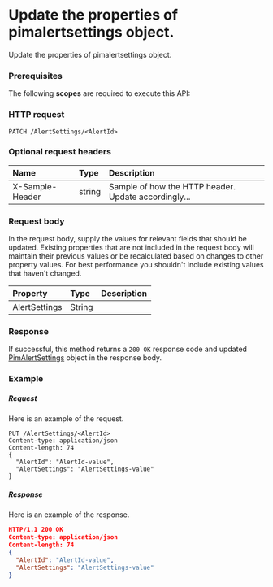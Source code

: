 # Update the properties of pimalertsettings object.

Update the properties of pimalertsettings object.
### Prerequisites
The following **scopes** are required to execute this API: 
### HTTP request
<!-- { "blockType": "ignored" } -->
```http
PATCH /AlertSettings/<AlertId>
```
### Optional request headers
| Name       | Type | Description|
|:-----------|:------|:----------|
| X-Sample-Header  | string  | Sample of how the HTTP header. Update accordingly...|

### Request body
In the request body, supply the values for relevant fields that should be updated. Existing properties that are not included in the request body will maintain their previous values or be recalculated based on changes to other property values. For best performance you shouldn't include existing values that haven't changed.

| Property	   | Type	|Description|
|:---------------|:--------|:----------|
|AlertSettings|String||

### Response
If successful, this method returns a `200 OK` response code and updated [PimAlertSettings](../resources/pimalertsettings.md) object in the response body.
### Example
##### Request
Here is an example of the request.
<!-- {
  "blockType": "request",
  "name": "update_pimalertsettings"
}-->
```http
PUT /AlertSettings/<AlertId>
Content-type: application/json
Content-length: 74
{
  "AlertId": "AlertId-value",
  "AlertSettings": "AlertSettings-value"
}
```
##### Response
<!-- {
  "blockType": "response",
  "truncated": false,
  "@odata.type": "pimalertsettings"
} -->
Here is an example of the response.
```json
HTTP/1.1 200 OK
Content-type: application/json
Content-length: 74
{
  "AlertId": "AlertId-value",
  "AlertSettings": "AlertSettings-value"
}
```

<!-- uuid: a7ae4d4f-b9fe-4816-8e65-1f11d82a48b3
2015-10-16 09:51:14 UTC -->
<!-- {
  "type": "#page.annotation",
  "description": "Update the properties of pimalertsettings object.",
  "keywords": "",
  "section": "documentation",
  "tocPath": ""
}-->